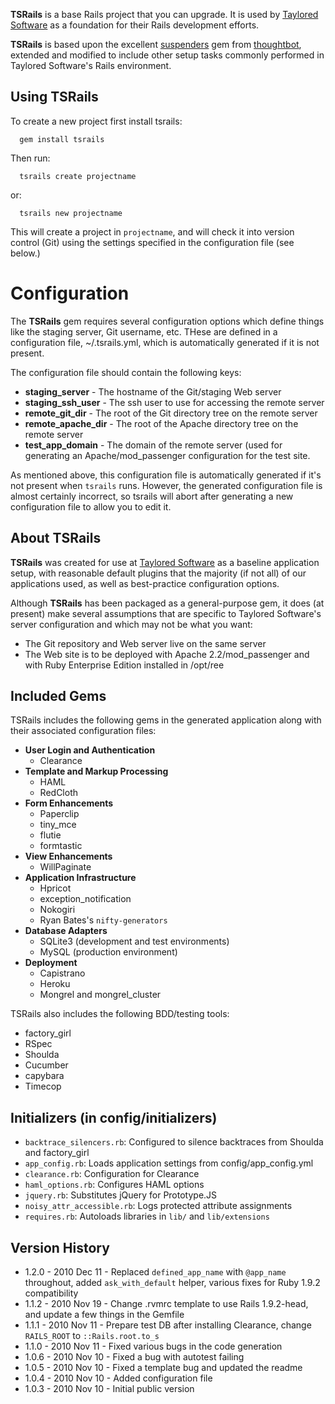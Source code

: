 **TSRails** is a base Rails project that you can upgrade. It is used by
[Taylored Software][] as a foundation for their Rails development
efforts.

**TSRails** is based upon the excellent [suspenders][] gem from
[thoughtbot][], extended and modified to include other setup tasks commonly
performed in Taylored Software's Rails environment.

Using TSRails
-------------

To create a new project first install tsrails:

      gem install tsrails

Then run:

      tsrails create projectname

or:

      tsrails new projectname

This will create a project in `projectname`, and will check it into version
control (Git) using the settings specified in the configuration file (see
below.)

Configuration
=============

The **TSRails** gem requires several configuration options which define things
like the staging server, Git username, etc. THese are defined in a
configuration file, ~/.tsrails.yml, which is automatically generated if it
is not present.

The configuration file should contain the following keys:

- **staging_server** - The hostname of the Git/staging Web server
- **staging_ssh_user** - The ssh user to use for accessing the remote server
- **remote_git_dir** - The root of the Git directory tree on the remote server
- **remote_apache_dir** - The root of the Apache directory tree on the remote
  server
- **test_app_domain** - The domain of the remote server (used for generating
  an Apache/mod_passenger configuration for the test site.

As mentioned above, this configuration file is automatically generated if it's
not present when `tsrails` runs. However, the generated configuration file is
almost certainly incorrect, so tsrails will abort after generating a new
configuration file to allow you to edit it.

About TSRails
-------------

**TSRails** was created for use at [Taylored Software][] as a baseline application
setup, with reasonable default plugins that the majority (if not all) of our
applications used, as well as best-practice configuration options.

Although **TSRails** has been packaged as a general-purpose gem, it does (at
present) make several assumptions that are specific to Taylored Software's
server configuration and which may not be what you want:

- The Git repository and Web server live on the same server
- The Web site is to be deployed with Apache 2.2/mod_passenger and
  with Ruby Enterprise Edition installed in /opt/ree

Included Gems
-------------

TSRails includes the following gems in the generated application along with
their associated configuration files:

- **User Login and Authentication**
	- Clearance
- **Template and Markup Processing**
	- HAML
	- RedCloth
- **Form Enhancements**
	- Paperclip
	- tiny_mce
	- flutie
	- formtastic
- **View Enhancements**
	- WillPaginate
- **Application Infrastructure**
	- Hpricot
	- exception_notification
	- Nokogiri
	- Ryan Bates's `nifty-generators`
- **Database Adapters**
	- SQLite3 (development and test environments)
	- MySQL (production environment)
- **Deployment**
	- Capistrano
	- Heroku
	- Mongrel and mongrel_cluster

TSRails also includes the following BDD/testing tools:

- factory_girl
- RSpec
- Shoulda
- Cucumber
- capybara
- Timecop

Initializers (in config/initializers)
-------------------------------------

- `backtrace_silencers.rb`: Configured to silence backtraces from Shoulda and
  factory_girl
- `app_config.rb`: Loads application settings from config/app_config.yml
- `clearance.rb`: Configuration for Clearance
- `haml_options.rb`: Configures HAML options
- `jquery.rb`: Substitutes jQuery for Prototype.JS
- `noisy_attr_accessible.rb`: Logs protected attribute assignments
- `requires.rb`: Autoloads libraries in `lib/` and `lib/extensions`

Version History
---------------
- 1.2.0 - 2010 Dec 11 - Replaced `defined_app_name` with `@app_name` throughout,
  added `ask_with_default` helper, various fixes for Ruby 1.9.2 compatibility
- 1.1.2 - 2010 Nov 19 - Change .rvmrc template to use Rails 1.9.2-head, and
  update a few things in the Gemfile
- 1.1.1 - 2010 Nov 11 - Prepare test DB after installing Clearance, change `RAILS_ROOT` to
  `::Rails.root.to_s`
- 1.1.0 - 2010 Nov 11 - Fixed various bugs in the code generation
- 1.0.6 - 2010 Nov 10 - Fixed a bug with autotest failing
- 1.0.5 - 2010 Nov 10 - Fixed a template bug and updated the readme
- 1.0.4 - 2010 Nov 10 - Added configuration file
- 1.0.3 - 2010 Nov 10 - Initial public version

[Taylored Software]: http://www.taylored-software.com/
[thoughtbot]: http://www.thoughtbot.com/
[suspenders]: https://github.com/thoughtbot/suspenders
